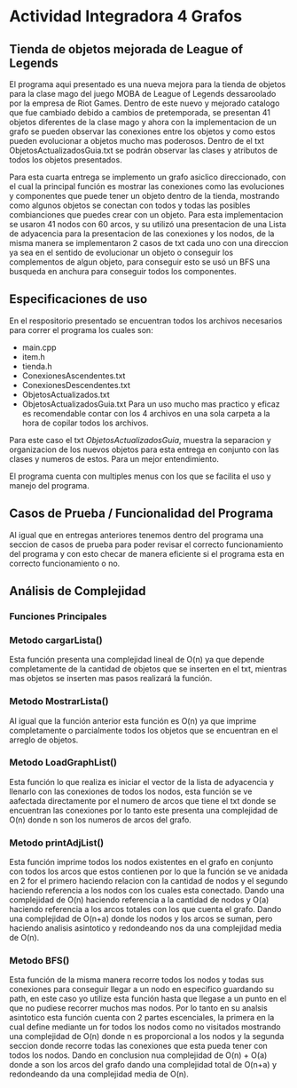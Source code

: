 # Actividad Integradora 4 Grafos

## Tienda de objetos mejorada de League of Legends

El programa aqui presentado es una nueva mejora para la tienda de objetos para la clase mago del juego MOBA de League of Legends dessaroolado por la empresa de Riot Games. Dentro de este nuevo y mejorado catalogo que fue cambiado debido a cambios de pretemporada, se presentan 41 objetos diferentes de la clase mago y ahora con la implementacion de un grafo se pueden observar las conexiones entre los objetos y como estos pueden evolucionar a objetos mucho mas poderosos. Dentro de el txt ObjetosActualizadosGuia.txt se podrán observar las clases y atributos de todos los objetos presentados.

Para esta cuarta entrega se implemento un grafo asiclico direccionado, con el cual la principal función es mostrar las conexiones como las evoluciones y componentes que puede tener un objeto dentro de la tienda, mostrando como algunos objetos se conectan con todos y todas las posibles combianciones que puedes crear con un objeto. Para esta implementacion se usaron 41 nodos con 60 arcos, y su utilizó una presentacion de una Lista de adyacencia para la presentacion de las conexiones y los nodos, de la misma manera se implementaron 2 casos de txt cada uno con una direccion ya sea en el sentido de evolucionar un objeto o conseguir los complementos de algun objeto, para conseguir esto se usó un BFS una busqueda en anchura para conseguir todos los componentes.

## Especificaciones de uso

En el respositorio presentado se encuentran todos los archivos necesarios para correr el programa los cuales son:
* main.cpp
* item.h
* tienda.h
* ConexionesAscendentes.txt
* ConexionesDescendentes.txt
* ObjetosActualizados.txt
* ObjetosActualizadosGuia.txt
Para un uso mucho mas practico y eficaz es recomendable contar con los 4 archivos en una sola carpeta a la hora de copilar todos los archivos.

Para este caso el txt *ObjetosActualizadosGuia*, muestra la separacion y organizacion de los nuevos objetos para esta entrega en conjunto con las clases y numeros de estos. Para un mejor entendimiento.

El programa cuenta con multiples menus con los que se facilita el uso y manejo del programa.

## Casos de Prueba / Funcionalidad del Programa

Al igual que en entregas anteriores tenemos dentro del programa una seccion de casos de prueba para poder revisar el correcto funcionamiento del programa y con esto checar de manera eficiente si el programa esta en correcto funcionamiento o no.

## Análisis de Complejidad
### Funciones Principales

### Metodo cargarLista()
Esta función presenta una complejidad lineal de O(n) ya que depende completamente de la cantidad de objetos que se inserten en el txt, mientras mas objetos se inserten mas pasos realizará la función.

### Metodo MostrarLista()
Al igual que la función anterior esta función es O(n) ya que imprime completamente o parcialmente todos los objetos que se encuentran en el arreglo de objetos.

### Metodo LoadGraphList()
Esta función lo que realiza es iniciar el vector de la lista de adyacencia y llenarlo con las conexiones de todos los nodos, esta función se ve aafectada directamente por el numero de arcos que tiene el txt donde se encuentran las conexiones por lo tanto este presenta una complejidad de O(n) donde n son los numeros de arcos del grafo.

### Metodo printAdjList()
Esta función imprime todos los nodos existentes en el grafo en conjunto con todos los arcos que estos contienen por lo que la función se ve anidada en 2 for el primero haciendo relacion con la cantidad de nodos y el segundo haciendo referencia a los nodos con los cuales esta conectado. Dando una complejidad de O(n) haciendo referencia a la cantidad de nodos y O(a) haciendo referencia a los arcos totales con los que cuenta el grafo. Dando una complejidad de O(n+a) donde los nodos y los arcos se suman, pero haciendo analisis asintotico y redondeando nos da una complejidad media de O(n).

### Metodo BFS()
Esta función de la misma manera recorre todos los nodos y todas sus conexiones para conseguir llegar a un nodo en especifico guardando su path, en este caso yo utilize esta función hasta que llegase a un punto en el que no pudiese recorrer muchos mas nodos. Por lo tanto en su analsis asintotico esta función cuenta con 2 partes escenciales, la primera en la cual define mediante un for todos los nodos como no visitados mostrando una complejidad de O(n) donde n es proporcional a los nodos y la segunda seccion donde recorre todas las conexiones que esta pueda tener con todos los nodos. Dando en conclusion nua complejidad de O(n) + O(a) donde a son los arcos del grafo dando una complejidad total de O(n+a) y redondeando da una complejidad media de O(n).


